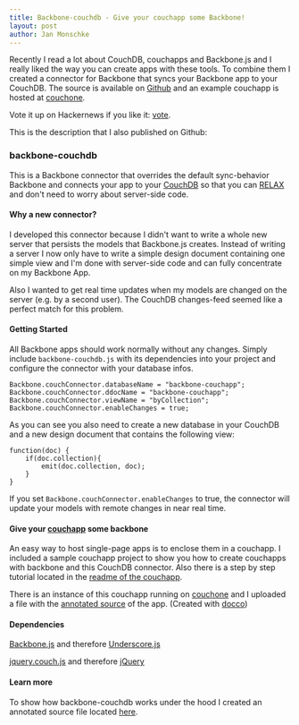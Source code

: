 ```yaml
---
title: Backbone-couchdb - Give your couchapp some Backbone!
layout: post
author: Jan Monschke
---
```


Recently I read a lot about CouchDB, couchapps and Backbone.js and I really liked the way you can create apps with these tools. To combine them I created a connector for Backbone that syncs your Backbone app to your CouchDB. The source is available on [Github](https://github.com/janmonschke/backbone-couchdb) and an example couchapp is hosted at [couchone](http://backbone.couchone.com/backbone-couchapp/_design/backbone-couchapp/index.html).
 
Vote it up on Hackernews if you like it: [vote](http://news.ycombinator.com/item?id=1898726).

This is the description that I also published on Github:

### backbone-couchdb

This is a Backbone connector that overrides the default sync-behavior Backbone and connects your app to your [CouchDB](https://github.com/apache/couchdb) so that you can [RELAX](http://vimeo.com/11852209) and don't need to worry about server-side code. 

#### Why a new connector?

I developed this connector because I didn't want to write a whole new server that persists 
the models that Backbone.js creates. Instead of writing a server I now only have to write a simple design document
containing one simple view and I'm done with server-side code and can fully concentrate on my Backbone App.

Also I wanted to get real time updates when my models are changed on the server (e.g. by a second user). The CouchDB changes-feed seemed 
like a perfect match for this problem.

#### Getting Started

All Backbone apps should work normally without any changes. Simply include `backbone-couchdb.js` with its dependencies into your project and configure the connector with your database infos.

    Backbone.couchConnector.databaseName = "backbone-couchapp";
    Backbone.couchConnector.ddocName = "backbone-couchapp";
    Backbone.couchConnector.viewName = "byCollection";
    Backbone.couchConnector.enableChanges = true;

As you can see you also need to create a new database in your CouchDB and a new design document that contains the following view:

    function(doc) {
        if(doc.collection){
            emit(doc.collection, doc);
        }
    }

If you set `Backbone.couchConnector.enableChanges` to true, the connector will update your models with remote changes in near real time.

#### Give your [couchapp](https://github.com/couchapp/couchapp) some backbone

An easy way to host single-page apps is to enclose them in a couchapp. I included a sample couchapp project to show you how to create 
couchapps with backbone and this CouchDB connector. Also there is a step by step tutorial located in the [readme of the couchapp](https://github.com/janmonschke/backbone-couchdb/blob/master/backbone-couchapp/README.md).

There is an instance of this couchapp running on [couchone](http://backbone.couchone.com/backbone-couchapp/_design/backbone-couchapp/index.html) and I uploaded a file with the [annotated source](http://janmonschke.github.com/backbone-couchdb/app.html) of the app. (Created with [docco](https://github.com/jashkenas/docco))

#### Dependencies

[Backbone.js](https://github.com/documentcloud/backbone) and therefore [Underscore.js](https://github.com/documentcloud/underscore)

[jquery.couch.js](https://github.com/apache/couchdb/blob/trunk/share/www/script/jquery.couch.js) and therefore [jQuery](http://www.jquery.com/)


#### Learn more

To show how backbone-couchdb works under the hood I created an annotated source file located [here](http://janmonschke.github.com/backbone-couchdb/backbone-couchdb.html).